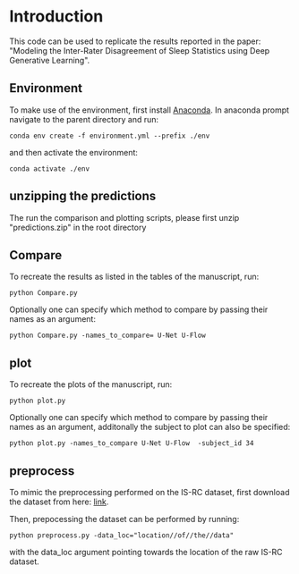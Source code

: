 # Introduction
This code can be used to replicate the results reported in the paper: "Modeling the Inter-Rater Disagreement of Sleep Statistics using Deep Generative Learning". 

## Environment
To make use of the environment, first install [Anaconda](https://www.anaconda.com/). In anaconda prompt navigate to the parent directory and run:
```
conda env create -f environment.yml --prefix ./env
```
and then activate the environment:
```
conda activate ./env
```

## unzipping the predictions
The run the comparison and plotting scripts, please first unzip "predictions.zip" in the root directory

## Compare
To recreate the results as listed in the tables of the manuscript, run:
```
python Compare.py
```
Optionally one can specify which method to compare by passing their names as an argument:
```
python Compare.py -names_to_compare= U-Net U-Flow 
```

## plot
To recreate the plots of the manuscript, run:
```
python plot.py
```
Optionally one can specify which method to compare by passing their names as an argument, additonally the subject to plot can also be specified:
```
python plot.py -names_to_compare U-Net U-Flow  -subject_id 34
```

## preprocess
To mimic the preprocessing performed on the IS-RC dataset, first download the dataset from here: [link](https://stanfordmedicine.app.box.com/s/r9e92ygq0erf7hn5re6j51aaggf50jly/folder/53209541138).

Then, prepocessing the dataset can be performed by running:
```
python preprocess.py -data_loc="location//of//the//data"
```
with the data_loc argument pointing towards the location of the raw IS-RC dataset.